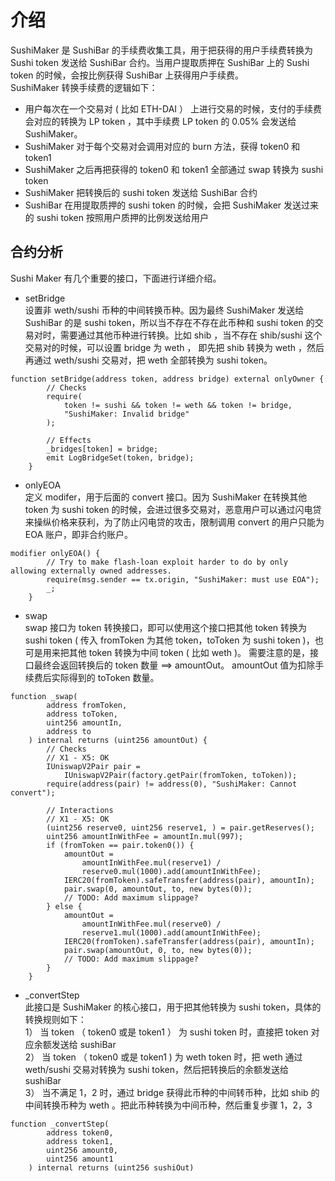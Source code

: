 # 介绍  
SushiMaker 是 SushiBar 的手续费收集工具，用于把获得的用户手续费转换为 Sushi token 发送给 SushiBar 合约。当用户提取质押在 SushiBar 上的 Sushi token 的时候，会按比例获得 SushiBar 上获得用户手续费。  
SushiMaker 转换手续费的逻辑如下：  
- 用户每次在一个交易对 ( 比如 ETH-DAI ） 上进行交易的时候，支付的手续费会对应的转换为 LP token ，其中手续费 LP token 的 0.05% 会发送给 SushiMaker。    
- SushiMaker 对于每个交易对会调用对应的 burn 方法，获得 token0 和 token1   
- SushiMaker 之后再把获得的 token0 和 token1 全部通过 swap 转换为 sushi token   
- SushiMaker 把转换后的 sushi token 发送给 SushiBar 合约  
- SushiBar 在用提取质押的 sushi token 的时候，会把 SushiMaker 发送过来的 sushi token 按照用户质押的比例发送给用户   


## 合约分析  
Sushi Maker 有几个重要的接口，下面进行详细介绍。  
- setBridge   
设置非 weth/sushi 币种的中间转换币种。因为最终 SushiMaker 发送给 SushiBar 的是 sushi token，所以当不存在不存在此币种和 sushi token 的交易对时，需要通过其他币种进行转换。比如 shib ，当不存在 shib/sushi 这个交易对的时候，可以设置 bridge 为 weth ， 即先把 shib 转换为 weth ，然后再通过 weth/sushi 交易对，把 weth 全部转换为 sushi token。  
```solidity
function setBridge(address token, address bridge) external onlyOwner {
        // Checks
        require(
            token != sushi && token != weth && token != bridge,
            "SushiMaker: Invalid bridge"
        );

        // Effects
        _bridges[token] = bridge;
        emit LogBridgeSet(token, bridge);
    }
```

- onlyEOA   
定义 modifer，用于后面的 convert 接口。因为 SushiMaker 在转换其他 token 为 sushi token 的时候，会进过很多交易对，恶意用户可以通过闪电贷来操纵价格来获利，为了防止闪电贷的攻击，限制调用 convert 的用户只能为 EOA 账户，即非合约账户。  
```solidity
modifier onlyEOA() {
        // Try to make flash-loan exploit harder to do by only allowing externally owned addresses.
        require(msg.sender == tx.origin, "SushiMaker: must use EOA");
        _;
    }
```

- swap   
swap 接口为 token 转换接口，即可以使用这个接口把其他 token 转换为 sushi token ( 传入 fromToken 为其他 token，toToken 为 sushi token )，也可是用来把其他 token 转换为中间 token ( 比如 weth )。 需要注意的是，接口最终会返回转换后的 token 数量 ==> amountOut。 amountOut 值为扣除手续费后实际得到的 toToken 数量。 
```solidity
function _swap(
        address fromToken,
        address toToken,
        uint256 amountIn,
        address to
    ) internal returns (uint256 amountOut) {
        // Checks
        // X1 - X5: OK
        IUniswapV2Pair pair =
            IUniswapV2Pair(factory.getPair(fromToken, toToken));
        require(address(pair) != address(0), "SushiMaker: Cannot convert");

        // Interactions
        // X1 - X5: OK
        (uint256 reserve0, uint256 reserve1, ) = pair.getReserves();
        uint256 amountInWithFee = amountIn.mul(997);
        if (fromToken == pair.token0()) {
            amountOut =
                amountInWithFee.mul(reserve1) /
                reserve0.mul(1000).add(amountInWithFee);
            IERC20(fromToken).safeTransfer(address(pair), amountIn);
            pair.swap(0, amountOut, to, new bytes(0));
            // TODO: Add maximum slippage?
        } else {
            amountOut =
                amountInWithFee.mul(reserve0) /
                reserve1.mul(1000).add(amountInWithFee);
            IERC20(fromToken).safeTransfer(address(pair), amountIn);
            pair.swap(amountOut, 0, to, new bytes(0));
            // TODO: Add maximum slippage?
        }
    }
```

- _convertStep  
此接口是 SushiMaker 的核心接口，用于把其他转换为 sushi token，具体的转换规则如下：  
1） 当 token （ token0 或是 token1 ） 为 sushi token 时，直接把 token 对应余额发送给 sushiBar  
2） 当 token （ token0 或是 token1 ) 为 weth token 时，把 weth 通过 weth/sushi 交易对转换为 sushi token，然后把转换后的余额发送给 sushiBar  
3） 当不满足 1，2 时，通过 bridge 获得此币种的中间转币种，比如 shib 的中间转换币种为 weth 。把此币种转换为中间币种，然后重复步骤 1，2，3
```solidity
function _convertStep(
        address token0,
        address token1,
        uint256 amount0,
        uint256 amount1
    ) internal returns (uint256 sushiOut)
```